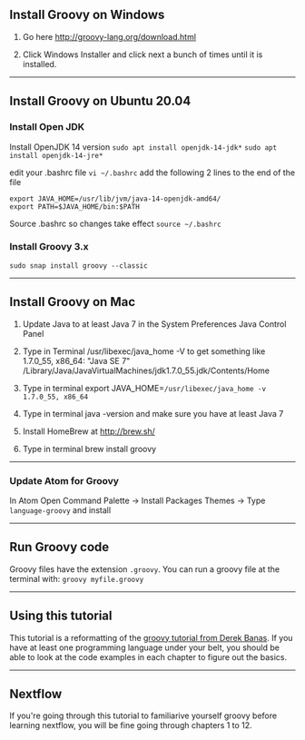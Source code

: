 ## Install Groovy on Windows

1. Go here http://groovy-lang.org/download.html

2. Click Windows Installer and click next a bunch of times until it is installed.

---

## Install Groovy on Ubuntu 20.04

### Install Open JDK
Install OpenJDK 14 version
`sudo apt install openjdk-14-jdk*`
`sudo apt install openjdk-14-jre*`

edit your .bashrc file
`vi ~/.bashrc`
add the following 2 lines to the end of the file
```
export JAVA_HOME=/usr/lib/jvm/java-14-openjdk-amd64/
export PATH=$JAVA_HOME/bin:$PATH
```

Source .bashrc so changes take effect
`source ~/.bashrc`

### Install Groovy 3.x
`sudo snap install groovy --classic`

---

## Install Groovy on Mac
1. Update Java to at least Java 7 in the System Preferences Java Control Panel

2. Type in Terminal /usr/libexec/java_home -V
to get something like
1.7.0_55, x86_64:	"Java SE 7"	/Library/Java/JavaVirtualMachines/jdk1.7.0_55.jdk/Contents/Home

3. Type in terminal export JAVA_HOME=`/usr/libexec/java_home -v 1.7.0_55, x86_64`

4. Type in terminal java -version and make sure you have at least Java 7

5. Install HomeBrew at http://brew.sh/

6. Type in terminal brew install groovy

---

### Update Atom for Groovy
In Atom Open Command Palette -> Install Packages Themes -> Type `language-groovy` and install

---

## Run Groovy code
Groovy files have the extension `.groovy`. You can run a groovy file at the terminal with:
`groovy myfile.groovy`

---

## Using this tutorial

This tutorial is a reformatting of the [groovy tutorial from Derek Banas](https://www.newthinktank.com/2016/04/groovy-tutorial/). If you have at least one programming language under your belt, you should be able to look at the code examples in each chapter to figure out the basics. 

---

## Nextflow 

If you're going through this tutorial to familiarive yourself groovy before learning nextflow, you will be fine going through chapters 1 to 12. 
